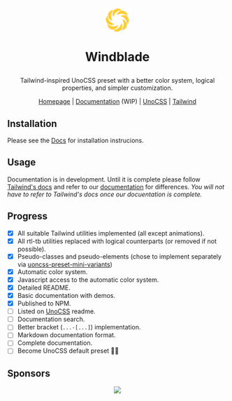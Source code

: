 <h1 align="center">
  <a href="https://starlederer.github.io/windblade" target="_blank">
    <img alt="Windblade" src="https://raw.githubusercontent.com/starlederer/windblade/HEAD/packages/brand/logo.svg" width="64" height="64" style="max-inline-size: 100%;">
  </a>

  Windblade
</h1>

<p align="center">
  Tailwind-inspired UnoCSS preset with a better color system, logical properties, and simpler customization.
</p>

<p align="center">
  <a href="https://starlederer.github.io/windblade">Homepage</a> | <a href="https://starlederer.github.io/windblade?navigation=/docs">Documentation</a> (WIP) | <a href="https://github.com/unocss/unocss">UnoCSS</a> | <a href="https://tailwindcss.com/">Tailwind</a>
</p>

## Installation

Please see the [Docs](https://starlederer.github.io/windblade?navigation=/docs/Usage-Installation) for installation instrucions.

## Usage

Documentation is in development. Until it is complete please follow [Tailwind's docs](https://tailwindcss.com/docs/aspect-ratio) and refer to our [documentation](https://starlederer.github.io/windblade?navigation=/docs) for differences. *You will not have to refer to Tailwind's docs once our docuentation is complete.*

## Progress

- [x] All suitable Tailwind utilities implemented (all except animations).
- [x] All rtl-tb utilities replaced with logical counterparts (or removed if not possible).
- [x] Pseudo-classes and pseudo-elements (chose to implement separately via [uoncss-preset-mini-variants](https://github.com/StarLederer/unocss-preset-mini-variants))
- [x] Automatic color system.
- [x] Javascript access to the automatic color system.
- [x] Detailed README.
- [x] Basic documentation with demos.
- [x] Published to NPM.
- [ ] Listed on [UnoCSS](https://github.com/unocss/unocss) readme.
- [ ] Documentation search.
- [ ] Better bracket (`...-[...]`) implementation.
- [ ] Markdown documentation format.
- [ ] Complete documentation.
- [ ] Become UnoCSS default preset 🤷🫣

## Sponsors

<p align="center">
  <a href="https://starlederer.github.io/sponsors/sponsors.svg">
    <img src="https://starlederer.github.io/sponsors/sponsors.svg"/>
  </a>
</p>
